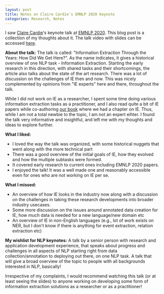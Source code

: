 ```yaml
---
layout: post
title: Notes on Claire Cardie's EMNLP 2020 keynote
categories: Research, Notes
---
```


I saw [Claire Cardie](https://en.wikipedia.org/wiki/Claire_Cardie)'s keynote talk at [EMNLP 2020](https://2020.emnlp.org/). This blog post is a collection of my thoughts about it. The talk video with slides can be accessed [here](https://slideslive.com/38938634/information-extraction-through-the-years-how-did-we-get-here). 

**About the talk:**
The talk is called: "Information Extraction Through the Years: How Did We Get Here?". As the name indicates, it gives a historical overview of one NLP task - Information Extraction. Starting the early research in this direction, with shared tasks and their shortcomings, the article also talks about the state of the art research. There was a lot of discussion on the challenges of IE then and now. This was nicely complemented by opinions from "IE experts" here and there, throughout the talk. 

While I did not work on IE as a researcher, I spent some time doing various information extraction tasks as a practitioner, and I also read quite a bit of IE papers while co-authoring [our book](http://www.practicalnlp.ai/) where we had a chapter on IE. Thus, while I am not a total newbie to the topic, I am not an expert eihter. I found the talk very informative and insightful, and left me with my thoughts and ideas to explore further. 

**What I liked:**
- I loved the way the talk was organized, with some historical nuggets that went along with the more technical part
- There was a good overview of the initial goals of IE, how they evolved and how the multiple subtasks were formed. 
- It covered early research to current ones including EMNLP 2020 papers.
- I enjoyed the talk! It was a well made one and reasonably accessible even for ones who are not working on IE per se. 

**What I missed:**
- An overview of how IE looks in the industry now along with a discussion on the challenges in taking these research developments into broader industry usecases.
- Some more discussion on the issues around annotated data creation for IE, how much data is needed for a new language/new domain etc
- An overview of IE in non-English languages (e.g., lot of work exists on NER, but I don't know if there is anything for event extraction, relation extraction etc)

**My wishlist for NLP keynotes:** A talk by a senior person with research and application development experience, that speaks about progress and challenges in all aspects of NLP starting right from data collection/annotation to deploying out there, on one NLP task. A talk that will give a broad overview of the topic to people with all backgrounds interested in NLP, basically!

Irrespective of my complaints, I would recommend watching this talk (or at least seeing the slides) to anyone working on developing some form of information extraction solutions as a researcher or as a practitioner!
